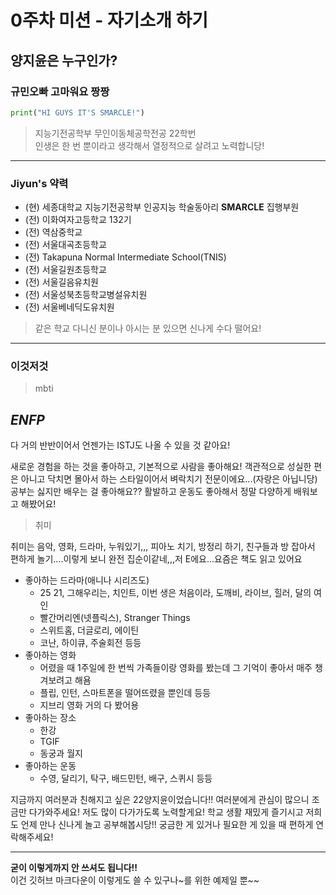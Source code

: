 # 0주차 미션 - 자기소개 하기
## 양지윤은 누구인가?
### 규민오빠 고마워요 짱짱
```python
print("HI GUYS IT'S SMARCLE!")
```

> 지능기전공학부 무인이동체공학전공 22학번\
> 인생은 한 번 뿐이라고 생각해서 열정적으로 살려고 노력합니당!

---
### Jiyun's 약력
- (현) 세종대학교 지능기전공학부 인공지능 학술동아리 __SMARCLE__ 집행부원
- (전) 이화여자고등학교 132기
- (전) 역삼중학교
- (전) 서울대곡초등학교
- (전) Takapuna Normal Intermediate School(TNIS)
- (전) 서울길원초등학교
- (전) 서울길음유치원
- (전) 서울성북초등학교병설유치원
- (전) 서울베네딕도유치원
> 같은 학교 다니신 분이나 아시는 분 있으면 신나게 수다 떨어요!

---
### 이것저것
> mbti

__*ENFP*__
---
다 거의 반반이어서 언젠가는 ISTJ도 나올 수 있을 것 같아요!


새로운 경험을 하는 것을 좋아하고, 기본적으로 사람을 좋아해요! 객관적으로 성실한 편은 아니고 닥치면 몰아서 하는 스타일이어서 벼락치기 전문이에요...(자랑은 아닙니당) 공부는 싫지만 배우는 걸 좋아해요?? 활발하고 운동도 좋아해서 정말 다양하게 배워보고 해봤어요!

> 취미

취미는 음악, 영화, 드라마, 누워있기,,, 피아노 치기, 방정리 하기, 친구들과 방 잡아서 편하게 놀기....이렇게 보니 완전 집순이같네,,,저 E에요...요즘은 책도 읽고 있어요
- 좋아하는 드라마(애니나 시리즈도)
  - 25 21, 그해우리는, 치인트, 이번 생은 처음이라, 도깨비, 라이브, 힐러, 달의 여인
  - 빨간머리엔(넷플릭스), Stranger Things
  - 스위트홈, 더글로리, 에이틴 
  - 코난, 하이큐, 주술회전 등등
- 좋아하는 영화
  - 어렸을 때 1주일에 한 번씩 가족들이랑 영화를 봤는데 그 기억이 좋아서 매주 챙겨보려고 해욤
  -  플립, 인턴, 스마트폰을 떨어뜨렸을 뿐인데 등등
  -  지브리 영화 거의 다 봤어용
- 좋아하는 장소
  - 한강
  - TGIF
  - 동궁과 월지
- 좋아하는 운동
  - 수영, 달리기, 탁구, 배드민턴, 배구, 스퀴시 등등 

지금까지 여러분과 친해지고 싶은 22양지윤이었습니다!! 여러분에게 관심이 많으니 조금만 다가와주세요! 저도 많이 다가가도록 노력할게요! 학교 생활 재밌게 즐기시고 저희도 언제 만나 신나게 놀고 공부해봅시당!! 궁금한 게 있거나 필요한 게 있을 때 편하게 연락해주세요!

---
__굳이 이렇게까지 안 쓰셔도 됩니다!!__\
이건 깃허브 마크다운이 이렇게도 쓸 수 있구나~를 위한 예제일 뿐~~

